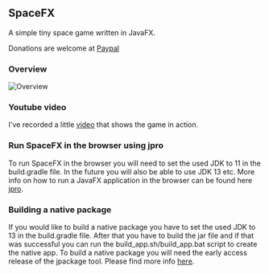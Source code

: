 ## SpaceFX
A simple tiny space game written in JavaFX.

Donations are welcome at [Paypal](https://paypal.me/hans0l0)

### Overview
![Overview](https://raw.githubusercontent.com/HanSolo/SpaceFX/master/SpaceFX.png)

### Youtube video
I've recorded a little [video](https://www.youtube.com/watch?v=unNnAICtHwY) that shows the game in action.


### Run SpaceFX in the browser using jpro
To run SpaceFX in the browser you will need to set the used JDK to 11 in
the build.gradle file. In the future you will also be able to use JDK 13 etc.
More info on how to run a JavaFX application in the browser can be found
here [jpro](https://www.jpro.one/?page=docs/current/1.1/).


### Building a native package
If you would like to build a native package you have to set the used JDK to 13
in the build.gradle file. After that you have to build the jar file and if that was
successful you can run the build_app.sh/build_app.bat script to create the
native app.
To build a native package you will need the early access release of the 
jpackage tool. Please find more info [here](https://github.com/dlemmermann/JPackageScriptFX).